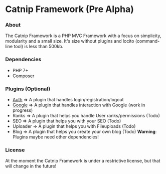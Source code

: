 # Catnip Framework (Pre Alpha)
 
### About
The Catnip Framework is a PHP MVC Framework with a focus on simplicity, modularity and a small size.
It's size without plugins and locito (command-line tool) is less than 500kb.

### Dependencies
* PHP 7+
* Composer

### Plugins (Optional)
* [Auth](https://github.com/daredloco/catnip/tree/main/plugins/Auth) => A plugin that handles login/registration/logout
* [Google](https://github.com/daredloco/catnip/tree/main/plugins/Google) => A plugin that handles interaction with Google (work in progress)
* Ranks => A plugin that helps you handle User ranks/permissions (Todo)
* SEO => A plugin that helps you with your SEO (Todo)
* Uploader => A plugin that helps you with Fileuploads (Todo)
* Blog => A plugin that helps you create your own blog (Todo)
**Warning**: Plugins maybe need other dependencies!

### License
At the moment the Catnip Framework is under a restrictive license, but that will change in the future!

